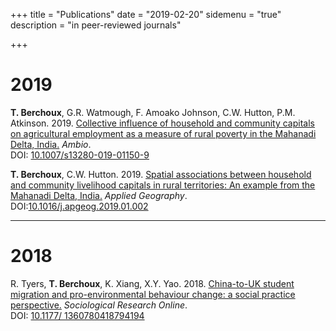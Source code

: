 +++
title = "Publications"
date = "2019-02-20"
sidemenu = "true"
description = "in peer-reviewed journals"

+++

# 2019

__T. Berchoux__, G.R. Watmough, F. Amoako Johnson, C.W. Hutton, P.M. Atkinson. 2019. [Collective influence of household and community capitals on agricultural employment as a measure of rural poverty in the Mahanadi Delta, India.](/pdf/2019_AMBIO_inpress.pdf) _Ambio_. <br>
DOI: [10.1007/s13280-019-01150-9](https://doi.org/10.1007/s13280-019-01150-9)

__T. Berchoux__, C.W. Hutton. 2019. [Spatial associations between household and community livelihood capitals in rural territories: An example from the Mahanadi Delta, India.](/pdf/2019_JAPG.pdf) _Applied Geography_. <br>
DOI:[10.1016/j.apgeog.2019.01.002](https://doi.org/10.1016/j.apgeog.2019.01.002)

---

# 2018

R. Tyers, __T. Berchoux__, K. Xiang, X.Y. Yao. 2018. [China-to-UK student migration and pro-environmental behaviour change: a social practice perspective.](/pdf/2018_SRO.pdf) _Sociological Research Online_. <br>
DOI: [10.1177/ 1360780418794194](https://doi.org/10.1177/1360780418794194)

